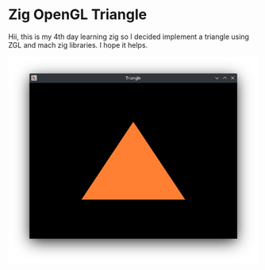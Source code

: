 # Zig OpenGL Triangle

Hii, this is my 4th day learning zig so I decided implement a triangle using ZGL and mach zig libraries.
I hope it helps.

![alt text](https://github.com/astral-shining/zig-opengl-triangle/blob/master/img/triangle.png?raw=true)